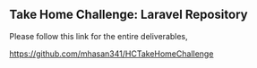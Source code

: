 ## Take Home Challenge: Laravel Repository

Please follow this link for the entire deliverables,

https://github.com/mhasan341/HCTakeHomeChallenge
